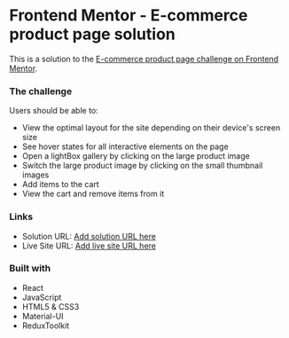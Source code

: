 # Frontend Mentor - E-commerce product page solution

This is a solution to the [E-commerce product page challenge on Frontend Mentor](https://www.frontendmentor.io/challenges/ecommerce-product-page-UPsZ9MJp6).

### The challenge

Users should be able to:

-   View the optimal layout for the site depending on their device's screen size
-   See hover states for all interactive elements on the page
-   Open a lightBox gallery by clicking on the large product image
-   Switch the large product image by clicking on the small thumbnail images
-   Add items to the cart
-   View the cart and remove items from it

### Links

-   Solution URL: [Add solution URL here](https://your-solution-url.com)
-   Live Site URL: [Add live site URL here](https://your-live-site-url.com)

### Built with

-   React
-   JavaScript
-   HTML5 & CSS3
-   Material-UI
-   ReduxToolkit
